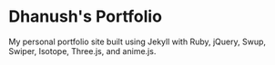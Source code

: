 # Dhanush's Portfolio
My personal portfolio site built using Jekyll with Ruby, jQuery, Swup, Swiper, Isotope, Three.js, and anime.js. 
